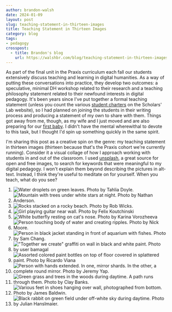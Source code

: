 ```yaml
---
author: brandon-walsh
date: 2024-01-09
layout: post
slug: teaching-statement-in-thirteen-images
title: Teaching Statement in Thirteen Images
category: blog
tags:
- pedagogy
crosspost:
  - title: Brandon's blog
    url: https://walshbr.com/blog/teaching-statement-in-thirteen-images
---
```

As part of the final unit in the Praxis curriculum each fall our students extensively discuss teaching and learning in digital humanities. As a way of putting these conversations into practice, they develop two outcomes: a speculative, minimal DH workshop related to their research and a teaching philosophy statement related to their newfound interests in digital pedagogy. It's been years since I've put together a formal teaching statement (unless you count the various [student charters](https://scholarslab.lib.virginia.edu/student-programs-charter/) on the Scholars' Lab website), so I had planned on joining the students in their writing process and producing a statement of my own to share with them. Things got away from me, though, as my wife and I just moved and are also preparing for our [first baby](https://www.youtube.com/watch?v=GEStsLJZhzo). I didn't have the mental wherewithal to devote to this task, but I thought I'd spin up something quickly in the same spirit.

I'm sharing this post as a creative spin on the genre: my teaching statement in thirteen images (thirteen because that's the Praxis cohort we're currently running). Consider it a visual collage of how I approach working with students in and out of the classroom. I used [unsplash](https://unsplash.com/), a great source for open and free images, to search for keywords that were meaningful to my digital pedagogy. I won't explain them beyond describing the pictures in alt-text. Instead, I think they're useful to meditate on for yourself. When you teach, what do you see?

1. ![Water droplets on green leaves. Photo by Tahlia Doyle.](https://images.unsplash.com/photo-1622364859318-1d023226eda1?q=80&w=2670&auto=format&fit=crop&ixlib=rb-4.0.3&ixid=M3wxMjA3fDB8MHxwaG90by1wYWdlfHx8fGVufDB8fHx8fA%3D%3D)
2. ![Mountain with trees under white stars at night. Photo by Nathan Anderson. ](https://images.unsplash.com/photo-1488866022504-f2584929ca5f?q=80&w=2662&auto=format&fit=crop&ixlib=rb-4.0.3&ixid=M3wxMjA3fDB8MHxwaG90by1wYWdlfHx8fGVufDB8fHx8fA%3D%3D)
3. ![Rocks stacked on a rocky beach. Photo by Rob Wicks.](https://images.unsplash.com/photo-1637919649104-c292cbbbd97b?q=80&w=2574&auto=format&fit=crop&ixlib=rb-4.0.3&ixid=M3wxMjA3fDB8MHxwaG90by1wYWdlfHx8fGVufDB8fHx8fA%3D%3D)
4. ![Girl playing guitar near wall. Photo by Felix Koutchinski](https://images.unsplash.com/photo-1527236102507-6e5ac2692925?q=80&w=2670&auto=format&fit=crop&ixlib=rb-4.0.3&ixid=M3wxMjA3fDB8MHxwaG90by1wYWdlfHx8fGVufDB8fHx8fA%3D%3D)
5. ![White butterfly resting on cat's nose. Photo by Karina Vorozheeva](https://images.unsplash.com/photo-1526336024174-e58f5cdd8e13?q=80&w=2574&auto=format&fit=crop&ixlib=rb-4.0.3&ixid=M3wxMjA3fDB8MHxwaG90by1wYWdlfHx8fGVufDB8fHx8fA%3D%3D)
6. ![Person touching body of water and creating ripples. Photo by Nick Moore.](https://images.unsplash.com/photo-1542032489-6765cd412be0?q=80&w=2000&auto=format&fit=crop&ixlib=rb-4.0.3&ixid=M3wxMjA3fDB8MHxwaG90by1wYWdlfHx8fGVufDB8fHx8fA%3D%3D)
7. ![Person in black jacket standing in front of aquarium with fishes. Photo by Sam Chang.](https://images.unsplash.com/photo-1598893182886-9ec56612e71f?q=80&w=2574&auto=format&fit=crop&ixlib=rb-4.0.3&ixid=M3wxMjA3fDB8MHxwaG90by1wYWdlfHx8fGVufDB8fHx8fA%3D%3D)
8. !["Together we create" graffiti on wall in black and white paint. Photo by user bamagal](https://images.unsplash.com/photo-1468421870903-4df1664ac249?q=80&w=2662&auto=format&fit=crop&ixlib=rb-4.0.3&ixid=M3wxMjA3fDB8MHxwaG90by1wYWdlfHx8fGVufDB8fHx8fA%3D%3D)
9. ![Assorted colored paint bottles on top of floor covered in splattered paint. Photo by Ricardo Viana](https://images.unsplash.com/photo-1466784828399-9a9921e8bdfd?q=80&w=2670&auto=format&fit=crop&ixlib=rb-4.0.3&ixid=M3wxMjA3fDB8MHxwaG90by1wYWdlfHx8fGVufDB8fHx8fA%3D%3D)
10. ![Person with hands extended. In one, mirror shards. In the other, a complete round mirror. Photo by Jeremy Yap.](https://images.unsplash.com/photo-1575431330845-27b7771cc6c7?q=80&w=2574&auto=format&fit=crop&ixlib=rb-4.0.3&ixid=M3wxMjA3fDB8MHxwaG90by1wYWdlfHx8fGVufDB8fHx8fA%3D%3D)
11. ![Green grass and trees in the woods during daytime. A path runs through them. Photo by Clay Banks.](https://images.unsplash.com/photo-1594048023785-02c76ee32c10?q=80&w=2640&auto=format&fit=crop&ixlib=rb-4.0.3&ixid=M3wxMjA3fDB8MHxwaG90by1wYWdlfHx8fGVufDB8fHx8fA%3D%3D)
12. ![Various feet in shoes hanging over wall, photographed from bottom. Photo by James Baldwin.](https://images.unsplash.com/photo-1496516348160-24b35a31856f?q=80&w=2574&auto=format&fit=crop&ixlib=rb-4.0.3&ixid=M3wxMjA3fDB8MHxwaG90by1wYWdlfHx8fGVufDB8fHx8fA%3D%3D)
13. ![Black rabbit on green field under off-white sky during daytime. Photo by Julian Hanslmaier.](https://images.unsplash.com/photo-1604508723572-9d70e99300c4?q=80&w=2670&auto=format&fit=crop&ixlib=rb-4.0.3&ixid=M3wxMjA3fDB8MHxwaG90by1wYWdlfHx8fGVufDB8fHx8fA%3D%3DQ)

